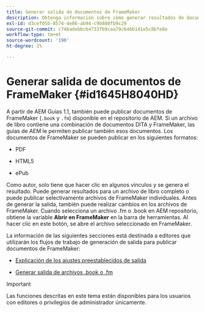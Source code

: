 ```yaml
---
title: Generar salida de documentos de FrameMaker
description: Obtenga información sobre cómo generar resultados de documentos de FrameMaker
exl-id: d3cef05b-8574-4e86-ab94-c9b880fb9c29
source-git-commit: c74badebbcb4733fb9caa79c646b1d1e5c8bfe8e
workflow-type: tm+mt
source-wordcount: '190'
ht-degree: 1%

---
```


# Generar salida de documentos de FrameMaker {#id1645H8040HD}

A partir de AEM Guías 1.1, también puede publicar documentos de FrameMaker \(`.book` y `.fm`\) disponible en el repositorio de AEM. Si un archivo de libro contiene una combinación de documentos DITA y FrameMaker, las guías de AEM le permiten publicar también esos documentos. Los documentos de FrameMaker se pueden publicar en los siguientes formatos:

- PDF

- HTML5

- ePub


Como autor, solo tiene que hacer clic en algunos vínculos y se genera el resultado. Puede generar resultados para un archivo de libro completo o puede publicar selectivamente archivos de FrameMaker individuales. Antes de generar la salida, también puede realizar cambios en los archivos de FrameMaker. Cuando selecciona un archivo .fm o .book en AEM repositorio, obtiene la variable **Abrir en FrameMaker** en la barra de herramientas. Al hacer clic en este botón, se abre el archivo seleccionado en FrameMaker.

La información de las siguientes secciones está destinada a editores que utilizarán los flujos de trabajo de generación de salida para publicar documentos de FrameMaker:

- [Explicación de los ajustes preestablecidos de salida](fm-output-understand-presets.md#)

- [Generar salida de archivos .book o .fm](fm-output-generate.md#)

>[!IMPORTANT]
>
> Las funciones descritas en este tema están disponibles para los usuarios con editores o privilegios de administrador únicamente.


